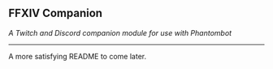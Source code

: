 ## FFXIV Companion  
*A Twitch and Discord companion module for use with Phantombot*  

-----

A more satisfying README to come later.